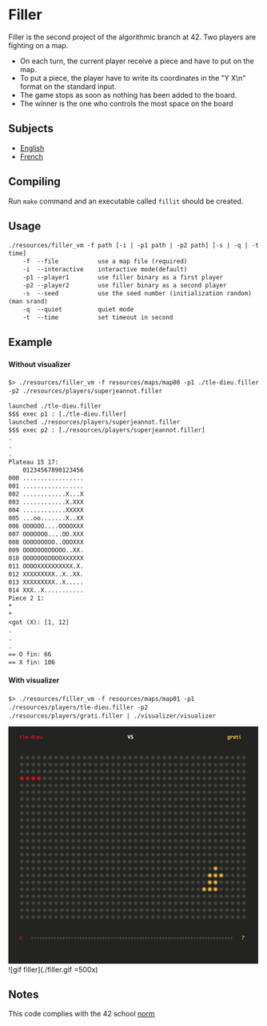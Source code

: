# Filler #

Filler is the second project of the algorithmic branch at 42.
Two players are fighting on a map.

* On each turn, the current player receive a piece and have to put on the map.
* To put a piece, the player have to write its coordinates in the "Y X\n" format on the standard input.
* The game stops as soon as nothing has been added to the board.
* The winner is the one who controls the most space on the board

## Subjects ##

* [English](subjects/fillit.en.pdf)
* [French](subjects/fillit.fr.pdf)

## Compiling ##

Run `make` command and an executable called `fillit` should be created.

## Usage ##

```.
./resources/filler_vm -f path [-i | -p1 path | -p2 path] [-s | -q | -t time]
    -f  --file           use a map file (required)
    -i  --interactive    interactive mode(default)
    -p1 --player1        use filler binary as a first player
    -p2 --player2        use filler binary as a second player
    -s  --seed           use the seed number (initialization random) (man srand)
    -q  --quiet          quiet mode
    -t  --time           set timeout in second
```

## Example ##

### ###

#### Without visualizer ####

`$> ./resources/filler_vm -f resources/maps/map00 -p1 ./tle-dieu.filler -p2 ./resources/players/superjeannot.filler`

```.
launched ./tle-dieu.filler
$$$ exec p1 : [./tle-dieu.filler]
launched ./resources/players/superjeannot.filler
$$$ exec p2 : [./resources/players/superjeannot.filler]
.
.
.
Plateau 15 17:
    01234567890123456
000 .................
001 .................
002 ............X...X
003 ............X.XXX
004 ............XXXXX
005 ...oo.......X..XX
006 OOOOOO....OOOOXXX
007 OOOOOOO....OO.XXX
008 OOOOOOOOO..OOOXXX
009 OOOOOOOOOOOO..XX.
010 OOOOOOOOOOOXXXXXX
011 OOOOXXXXXXXXXX.X.
012 XXXXXXXXX..X..XX.
013 XXXXXXXXX..X.....
014 XXX..X...........
Piece 2 1:
*
*
<got (X): [1, 12]
.
.
.
== O fin: 66
== X fin: 106
```

#### With visualizer ####

`$> ./resources/filler_vm -f resources/maps/map01 -p1 ./resources/players/tle-dieu.filler -p2 ./resources/players/grati.filler | ./visualizer/visualizer`

<img src="filler.gif" width="500" alt="gif filler"/>
![gif filler](./filler.gif =500x)

## Notes ##

This code complies with the 42 school [norm](https://github.com/Binary-Hackers/42_Subjects/blob/master/04_Norme/norme_2_0_1.pdf)
